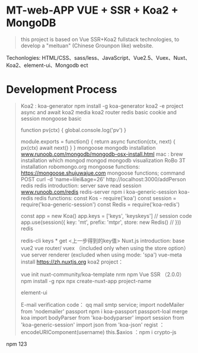 # MT-web-APP VUE + SSR + Koa2 + MongoDB

>  this project is based on Vue SSR+Koa2 fullstack technologies, to develop a "meituan" (Chinese Grounpon like) website.

Techonlogies: HTML/CSS、sass/less、JavaScript、Vue2.5、Vuex、Nuxt、Koa2、element-ui、Mongodb ect

# Development Process

> Koa2 :
>koa-generator
>  npm install -g koa-generator
>  koa2 -e project
>  async and await
>  koa2 media
>  koa2 router
>  redis basic
>  cookie and session
>  mongoose basic
>
>  function pv(ctx) {
>    global.console.log('pv')
>  }
>
>  module.exports = function() {
>    return async function(ctx, next) {
>      px(ctx)
>      await next()
>    }
>  }
>  mongoose
>  mongodb installation
>  www.runoob.com/mongodb/mongodb-osx-install.html
>  mac : brew installation
>  which mongod
>  mongod
>  mongodb visualization RoBo 3T installation
>  robomongo.org
>  mongoose functions:
>  https://mongoose.shujuwajue.com
>  mongoose functions;
>  command POST 
>  curl -d 'name=lilei&age=26' http://localhost:3000/addPerson
>  redis
>  redis introduction:
>  server save read session 
>  www.runoob.com/redis
>  redis-server
>  npm i koa-generic-session koa-redis
>  redis functions:
>  const Kos - require('koa')
>  const session = require('koa-generic-session')
>  const Redis = require('koa-redis')
>
>  const app = new Koa()
>  app.keys = ['keys', 'keyskeys'] //  session code
>  app.use(session({
>    key: 'mt',
>    prefix: 'mtpr',
>    store: new Redis() // 
>  }))
>  redis
>
>
>  redis-cli
>  keys *
>  get <上一步得到的key值>
>  Nuxt.js introduction:
>  base vue2 
>   vue router/ vuex （included only when using the store option）
>  vue server renderer (excluded when using mode: 'spa')
>  vue-meta
>  install
>  https://zh.nuxtjs.org
>  koa2 project：
>
>  vue init nuxt-community/koa-template <project>
>  nrm npm 
>  Vue SSR 
>  （2.0.0）
>  npm install -g npx
>  npx create-nuxt-app project-name
>
>  element-ui
>
>  E-mail verification code：
>   qq mail smtp service;
>  import nodeMailer from 'nodemailer'
>  passport
>  npm i koa-passport passport-loal
>  merge koa
>  import bodyParser from 'koa-bodyparser'
>  import session from 'koa-generic-session'
>  import json from 'koa-json'
>  regist
>  ：encodeURIComponent(username)
>  this.$axios
>  ：npm i crypto-js


npm 123
